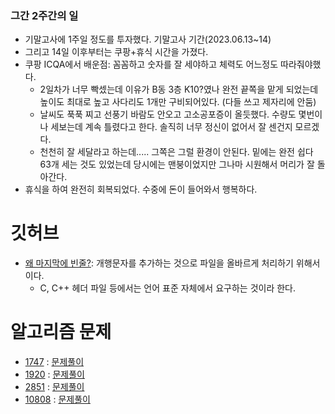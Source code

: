 ### 그간 2주간의 일
- 기말고사에 1주일 정도를 투자했다. 기말고사 기간(2023.06.13~14)
- 그리고 14일 이후부터는 쿠팡+휴식 시간을 가졌다.
- 쿠팡 ICQA에서 배운점: 꼼꼼하고 숫자를 잘 세야하고 체력도 어느정도 따라줘야했다.
  - 2일차가 너무 빡셌는데 이유가 B동 3층 K10?였나 완전 끝쪽을 맡게 되었는데 높이도 최대로 높고 사다리도 1개만 구비되어있다. (다들 쓰고 제자리에 안둠)
  - 날씨도 푹푹 찌고 선풍기 바람도 안오고 고소공포증이 올듯했다. 수량도 몇번이나 세보는데 계속 틀렸다고 한다. 솔직히 너무 정신이 없어서 잘 센건지 모르겠다.
  - 천천히 잘 세달라고 하는데..... 그쪽은 그럴 환경이 안된다. 밑에는 완전 쉽다 63개 세는 것도 있었는데 당시에는 맨붕이었지만 그나마 시원해서 머리가 잘 돌아간다.
- 휴식을 하여 완전히 회복되었다. 수중에 돈이 들어와서 행복하다.
# 깃허브
- [왜 마지막에 빈줄?](https://dongminkim94.tistory.com/72): 개행문자를 추가하는 것으로 파일을 올바르게 처리하기 위해서이다.
  - C, C++ 헤더 파일 등에서는 언어 표준 자체에서 요구하는 것이라 한다.
# 알고리즘 문제
- [1747](https://www.acmicpc.net/problem/1747) : [문제풀이]()
- [1920](https://www.acmicpc.net/problem/1920) : [문제풀이]()
- [2851](https://www.acmicpc.net/problem/2851) : [문제풀이]()
- [10808](https://www.acmicpc.net/problem/10808) : [문제풀이]()
